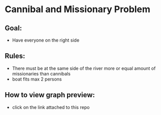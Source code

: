 # Cannibal and Missionary Problem
## Goal:
- Have everyone on the right side
## Rules:
- There must be at the same side of the river more or equal amount of missionaries than cannibals
- boat fits max 2 persons 
## How to view graph preview:
- click on the link attached to this repo

